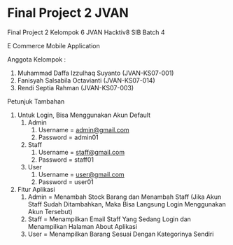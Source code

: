 # Final Project 2 JVAN

Final Project 2 Kelompok 6 JVAN Hacktiv8 SIB Batch 4

E Commerce Mobile Application

Anggota Kelompok :
1. Muhammad Daffa Izzulhaq Suyanto (JVAN-KS07-001)
2. Fanisyah Salsabila Octavianti (JVAN-KS07-014)
3. Rendi Septia Rahman (JVAN-KS07-003)

Petunjuk Tambahan
1.	Untuk Login, Bisa Menggunakan Akun Default
	1.	Admin
		1. Username = admin@gmail.com
		2. Password = admin01
	2.	Staff
		1. Username = staff@gmail.com
		2. Password = staff01
	3.	User
		1. Username = user@gmail.com
		2. Password = user01
2.	Fitur Aplikasi
	1.	Admin = Menambah Stock Barang dan Menambah Staff (Jika Akun Staff Sudah Ditambahkan, Maka Bisa Langsung Login Menggunakan Akun Tersebut)
	3.	Staff = Menampilkan Email Staff Yang Sedang Login dan Menampilkan Halaman About Aplikasi
	4.	User = Menampilkan Barang Sesuai Dengan Kategorinya Sendiri
